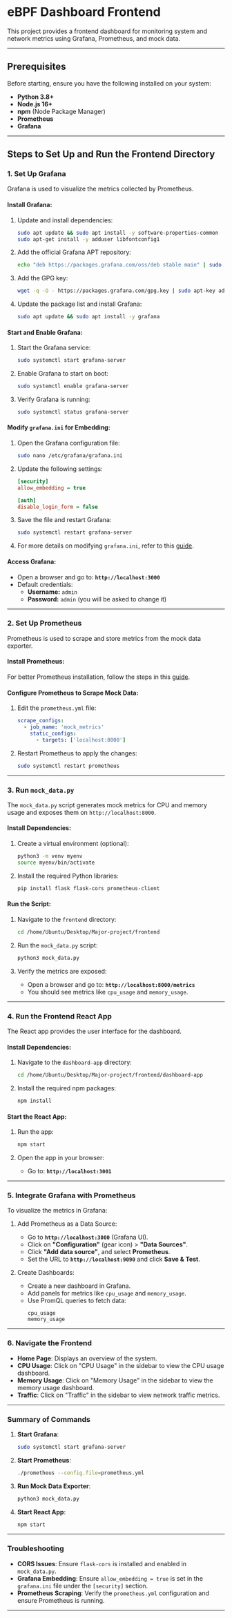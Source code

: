 # eBPF Dashboard Frontend

This project provides a frontend dashboard for monitoring system and network metrics using Grafana, Prometheus, and mock data.

---

## Prerequisites

Before starting, ensure you have the following installed on your system:
- **Python 3.8+**
- **Node.js 16+**
- **npm** (Node Package Manager)
- **Prometheus**
- **Grafana**

---

## Steps to Set Up and Run the Frontend Directory

### 1. **Set Up Grafana**

Grafana is used to visualize the metrics collected by Prometheus.

#### Install Grafana:
1. Update and install dependencies:
   ```bash
   sudo apt update && sudo apt install -y software-properties-common
   sudo apt-get install -y adduser libfontconfig1
   ```

2. Add the official Grafana APT repository:
   ```bash
   echo "deb https://packages.grafana.com/oss/deb stable main" | sudo tee /etc/apt/sources.list.d/grafana.list
   ```

3. Add the GPG key:
   ```bash
   wget -q -O - https://packages.grafana.com/gpg.key | sudo apt-key add -
   ```

4. Update the package list and install Grafana:
   ```bash
   sudo apt update && sudo apt install -y grafana
   ```

#### Start and Enable Grafana:
1. Start the Grafana service:
   ```bash
   sudo systemctl start grafana-server
   ```

2. Enable Grafana to start on boot:
   ```bash
   sudo systemctl enable grafana-server
   ```

3. Verify Grafana is running:
   ```bash
   sudo systemctl status grafana-server
   ```

#### Modify `grafana.ini` for Embedding:
1. Open the Grafana configuration file:
   ```bash
   sudo nano /etc/grafana/grafana.ini
   ```

2. Update the following settings:
   ```ini
   [security]
   allow_embedding = true

   [auth]
   disable_login_form = false
   ```

3. Save the file and restart Grafana:
   ```bash
   sudo systemctl restart grafana-server
   ```

4. For more details on modifying `grafana.ini`, refer to this [guide](https://www.google.com/search?client=ubuntu-sn&channel=fs&q=allow+embeding+in+grafana#fpstate=ive&vld=cid:f792639c,vid:Ct9PjmrExzo,st:0).

#### Access Grafana:
- Open a browser and go to: **`http://localhost:3000`**
- Default credentials:
  - **Username:** `admin`
  - **Password:** `admin` (you will be asked to change it)

---

### 2. **Set Up Prometheus**

Prometheus is used to scrape and store metrics from the mock data exporter.

#### Install Prometheus:
For better Prometheus installation, follow the steps in this [guide](https://www.cherryservers.com/blog/install-prometheus-ubuntu).

#### Configure Prometheus to Scrape Mock Data:
1. Edit the `prometheus.yml` file:
   ```yaml
   scrape_configs:
     - job_name: 'mock_metrics'
       static_configs:
         - targets: ['localhost:8000']
   ```

2. Restart Prometheus to apply the changes:
   ```bash
   sudo systemctl restart prometheus
   ```

---

### 3. **Run `mock_data.py`**

The `mock_data.py` script generates mock metrics for CPU and memory usage and exposes them on `http://localhost:8000`.

#### Install Dependencies:
1. Create a virtual environment (optional):
   ```bash
   python3 -m venv myenv
   source myenv/bin/activate
   ```

2. Install the required Python libraries:
   ```bash
   pip install flask flask-cors prometheus-client
   ```

#### Run the Script:
1. Navigate to the `frontend` directory:
   ```bash
   cd /home/Ubuntu/Desktop/Major-project/frontend
   ```

2. Run the `mock_data.py` script:
   ```bash
   python3 mock_data.py
   ```

3. Verify the metrics are exposed:
   - Open a browser and go to: **`http://localhost:8000/metrics`**
   - You should see metrics like `cpu_usage` and `memory_usage`.

---

### 4. **Run the Frontend React App**

The React app provides the user interface for the dashboard.

#### Install Dependencies:
1. Navigate to the `dashboard-app` directory:
   ```bash
   cd /home/Ubuntu/Desktop/Major-project/frontend/dashboard-app
   ```

2. Install the required npm packages:
   ```bash
   npm install
   ```

#### Start the React App:
1. Run the app:
   ```bash
   npm start
   ```

2. Open the app in your browser:
   - Go to: **`http://localhost:3001`**

---

### 5. **Integrate Grafana with Prometheus**

To visualize the metrics in Grafana:

1. Add Prometheus as a Data Source:
   - Go to **`http://localhost:3000`** (Grafana UI).
   - Click on **"Configuration"** (gear icon) > **"Data Sources"**.
   - Click **"Add data source"**, and select **Prometheus**.
   - Set the URL to **`http://localhost:9090`** and click **Save & Test**.

2. Create Dashboards:
   - Create a new dashboard in Grafana.
   - Add panels for metrics like `cpu_usage` and `memory_usage`.
   - Use PromQL queries to fetch data:
     ```prometheus
     cpu_usage
     memory_usage
     ```

---

### 6. **Navigate the Frontend**

- **Home Page**: Displays an overview of the system.
- **CPU Usage**: Click on "CPU Usage" in the sidebar to view the CPU usage dashboard.
- **Memory Usage**: Click on "Memory Usage" in the sidebar to view the memory usage dashboard.
- **Traffic**: Click on "Traffic" in the sidebar to view network traffic metrics.

---

### Summary of Commands

1. **Start Grafana**:
   ```bash
   sudo systemctl start grafana-server
   ```

2. **Start Prometheus**:
   ```bash
   ./prometheus --config.file=prometheus.yml
   ```

3. **Run Mock Data Exporter**:
   ```bash
   python3 mock_data.py
   ```

4. **Start React App**:
   ```bash
   npm start
   ```

---

### Troubleshooting

- **CORS Issues**: Ensure `flask-cors` is installed and enabled in `mock_data.py`.
- **Grafana Embedding**: Ensure `allow_embedding = true` is set in the `grafana.ini` file under the `[security]` section.
- **Prometheus Scraping**: Verify the `prometheus.yml` configuration and ensure Prometheus is running.

---